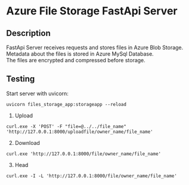 # Azure File Storage FastApi Server

## Description

FastApi Server receives requests and stores files in Azure Blob Storage.  
Metadata about the files is stored in Azure MySql Database.  
The files are encrypted and compressed before storage.  

## Testing

Start server with uvicorn:
```
uvicorn files_storage_app:storageapp --reload
```


1. Upload
```
curl.exe -X 'POST' -F "file=@../../file_name"   'http://127.0.0.1:8000/uploadfile/owner_name/file_name'
```

2. Download
```
curl.exe 'http://127.0.0.1:8000/file/owner_name/file_name'
```

3. Head
```
curl.exe -I -L 'http://127.0.0.1:8000/file/owner_name/file_name'
```
